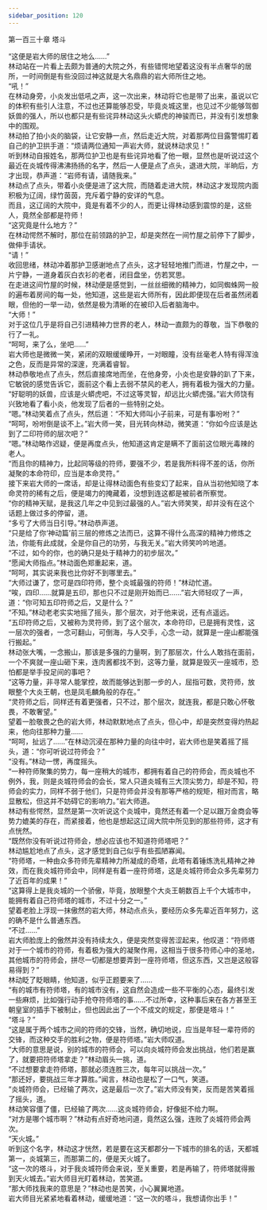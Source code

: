 ```yaml
---
sidebar_position: 120
---
```

 第一百三十章 塔斗


“这便是岩大师的居住之地么……”  
林动站在一片看上去颇为普通的大院之外，有些错愕地望着这没有半点奢华的居所，一时间倒是有些没回过神这就是大名鼎鼎的岩大师所住之地。  
“吼！”  
在林动身旁，小炎发出低吼之声，这一次出来，林动将它也是带了出来，虽说以它的体积有些引人注意，不过也还算能够忍受，毕竟炎城这里，也见过不少能够驾御妖兽的强人，所以也都只是有些诧异林动这头火蟒虎的神骏而已，并没有引发想象中的围观。  
林动拍了拍小炎的脑袋，让它安静一点，然后走近大院，对着那两位目露警惕盯着自己的护卫拱手道：“烦请两位通知一声岩大师，就说林动求见！”  
听到林动自报姓名，那两位护卫也是有些诧异地看了他一眼，显然也是听说过这个最近在炎城传得沸沸扬扬的名字，然后一人便是点了点头，退进大院，半晌后，方才出现，恭声道：“岩师有请，请随我来。”  
林动点了点头，带着小炎便是进了这大院，而随着走进大院，林动这才发现院内面积极为辽阔，绿竹茵茵，充斥着宁静的安详的气息。  
而且，这辽阔的大院中，竟是有着不少的人，而更让得林动感到震惊的是，这些人，竟然全部都是符师！  
“这究竟是什么地方？”  
在林动愕然不解时，那位在前领路的护卫，却是突然在一间竹屋之前停下了脚步，做伸手请状。  
“请！”  
收回思绪，林动冲着那护卫感谢地点了点头，这才轻轻地推门而进，竹屋之中，一片宁静，一道身着灰白衣衫的老者，闭目盘坐，仿若冥思。  
在走进这间竹屋的时候，林动便是感觉到，一丝丝细微的精神力，如同蜘蛛网一般的遍布着房间的每一处，他知道，这些是岩大师所有，因此即便现在后者虽然闭着眼，但他的一举一动，依然是极为清晰的在被印入后者脑海中。  
“大师！”  
对于这位几乎是将自己引进精神力世界的老人，林动一直颇为的尊敬，当下恭敬的行了一礼。  
“呵呵，来了么，坐吧……”  
岩大师也是微微一笑，紧闭的双眼缓缓睁开，一对眼瞳，没有丝毫老人特有得浑浊之色，反而是异常的深邃，充满着睿智。  
林动恭敬地点了点头，然后直接席地而坐，在他身旁，小炎也是安静的趴了下来，它敏锐的感觉告诉它，面前这个看上去弱不禁风的老人，拥有着极为强大的力量。  
“好聪明的妖兽，应该是火蟒虎吧，不过这等灵智，却远比火蟒虎强。”岩大师饶有兴致地看了看小炎，他发现了后者的一些特别之处。  
“嗯。”林动笑着点了点头，然后道：“不知大师叫小子前来，可是有事吩咐？”  
“呵呵，吩咐倒是谈不上。”岩大师一笑，目光转向林动，微笑道：“你如今应该是达到了二印符师的层次吧？”  
“嗯。”林动略作迟疑，便是再度点头，他知道这肯定是瞒不了面前这位眼光毒辣的老人。  
“而且你的精神力，比起同等级的符师，要强不少，若是我所料得不差的话，你所凝聚的本命符印，应当是本命灵符。”  
接下来岩大师的一席话，却是让得林动面色有些变幻了起来，自从当初他知晓了本命灵符的稀有之后，便是竭力的掩藏着，没想到连这都是被前者所察觉。  
“你的精神天赋，是我这几年之中见到过最强的人。”岩大师笑笑，却并没有在这个话题上做过多的停留，道。  
“多亏了大师当日引导。”林动恭声道。  
“只是给了你‘神动篇’前三层的修炼之法而已，这算不得什么高深的精神力修炼之法，你能有此成就，全是你自己的功劳，与我无关。”岩大师笑吟吟地道。  
“不过，如今的你，也的确只是处于精神力的初步层次。”  
“愿闻大师指点。”林动面色郑重起来，道。  
“呵呵，其实说来我也比你好不到哪里去。”  
“大师过谦了，您可是四印符师，整个炎城最强的符师！”林动忙道。  
“唉，四印……就算是五印，那也只不过是刚开始而已……”岩大师轻叹了一声，道：“你可知五印符师之后，又是什么？”  
“不知。”林动老老实实地摇了摇头，那个层次，对于他来说，还有点遥远。  
“五印符师之后，又被称为灵符师，到了这个层次，本命符印，已是拥有灵性，这一层次的强者，一念可翻山，可倒海，与人交手，心念一动，就算是一座山都能强行搬起。”  
林动张大嘴，一念搬山，那该是多强的力量啊，到了那层次，什么人敢挡在面前，一个不爽就一座山砸下来，连肉酱都找不到，这等力量，就算是毁灭一座城市，恐怕都是举手投足间的事吧？  
“这等力量，非寻常人能掌控，故而能够达到那一步的人，屈指可数，灵符师，放眼整个大炎王朝，也是凤毛麟角般的存在。”  
“灵符师之后，同样还有着更强者，只不过，那个层次，就连我，都是只敢心怀敬畏，不敢奢望。”  
望着一脸敬畏之色的岩大师，林动默默地点了点头，但心中，却是突然变得灼热起来，他向往那种力量……  
“呵呵，扯远了……”在林动沉浸在那种力量的向往中时，岩大师也是笑着摇了摇头，道：“你可听说过符师会？”  
“没有。”林动一愣，再度摇头。  
“一种符师聚集的势力，每一座稍大的城市，都拥有着自己的符师会，而炎城也不例外，我，则是炎城符师会的会长，常人只道炎城有三大顶尖势力，却是不知，符师会的实力，同样不弱于他们，只是符师会并没有那等严格的规矩，相对而言，略显散松，但这并不妨碍它的影响力。”岩大师道。  
林动有些愕然，显然是第一次听说这个炎城中，竟然还有着一个足以跟万金商会等势力媲美的存在，而紧接着，他也是想起这辽阔大院中所见到的那些符师，这才有点恍然。  
“既然你没有听说过符师会，想必应该也不知道符师塔吧？”  
林动尴尬地点了点头，这才感觉到自己似乎有些孤陋寡闻。  
“符师塔，一种由众多符师先辈精神力所凝成的奇塔，此塔有着锤炼洗礼精神之神效，而在我炎城符师会中，同样是有着一座符师塔，这是炎城符师会众多先辈努力了近百年的成果！”  
“这算得上是我炎城的一个骄傲，毕竟，放眼整个大炎王朝数百上千个大城市中，能拥有着自己符师塔的城市，不过十分之一。”  
望着老脸上浮现一抹傲然的岩大师，林动点点头，要经历众多先辈近百年努力，这的确不是什么普通东西。  
“不过……”  
岩大师脸庞上的傲然并没有持续太久，便是突然变得苦涩起来，他叹道：“符师塔对于一个城市的符师，有着极为强大的凝聚作用，这相当于很多符师心中的圣地，其他城市的符师会，拼尽一切都是想要弄到一座符师塔，但这东西，又岂是这般容易得到？”  
林动眨了眨眼睛，他知道，似乎正题要来了……  
“有的城市有符师塔，有的城市没有，这自然会造成一些不平衡的心态，最终引发一些麻烦，比如强行动手抢夺符师塔的事……不过所幸，这种事后来在各方甚至王朝皇室的插手下被制止，但也因此出了一个不成文的规定，那便是塔斗！”  
“塔斗？”  
“这是属于两个城市之间的符师的交锋，当然，确切地说，应当是年轻一辈符师的交锋，而这种交手的胜利之物，便是符师塔。”岩大师叹道。  
“大师的意思是说，别的城市的符师会，可以向炎城符师会发出挑战，他们若是赢了，就要把符师塔拿走？”林动眉头一挑，道。  
“不过想要拿走符师塔，那就必须连胜三次，每年可以挑战一次。”  
“那还好，要挑战三年才算胜。”闻言，林动也是松了一口气，笑道。  
“炎城符师会，已经输了两次，这是最后一次了。”岩大师没有笑，反而是苦笑着摇了摇头，道。  
林动笑容僵了僵，已经输了两次……这炎城符师会，好像挺不给力啊。  
“对方是哪个城市啊？”林动有点好奇地问道，竟然这么强，连败了炎城符师会两次。  
“天火城。”  
听到这个名字，林动这才恍然，若是要在这天都郡分一下城市的排名的话，天都城第一，炎城第三，而那第二的，便是天火城了。  
“这一次的塔斗，对于我炎城符师会来说，至关重要，若是再输了，符师塔就得搬到天火城去。”岩大师目光盯着林动，苦笑道。  
“那大师找我来的意思是？”林动也是苦笑，小心翼翼地道。  
岩大师目光紧紧地看着林动，缓缓地道：“这一次的塔斗，我想请你出手！”  
  
  
